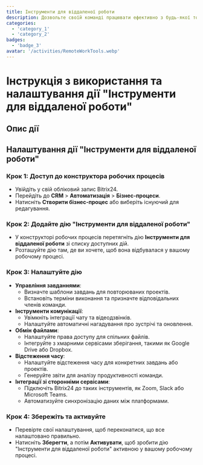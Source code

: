 ```yaml
---
title: Інструменти для віддаленої роботи
description: Дозвольте своїй команді працювати ефективно з будь-якої точки світу.
categories: 
  - 'category_1'
  - 'category_2'
badges: 
  - 'badge_3'
avatar: '/activities/RemoteWorkTools.webp'
---
```

# Інструкція з використання та налаштування дії "Інструменти для віддаленої роботи"

## Опис дії

## **Налаштування дії "Інструменти для віддаленої роботи"**

### Крок 1: Доступ до конструктора робочих процесів
- Увійдіть у свій обліковий запис Bitrix24.
- Перейдіть до **CRM** > **Автоматизація** > **Бізнес-процеси**.
- Натисніть **Створити бізнес-процес** або виберіть існуючий для редагування.

### Крок 2: Додайте дію "Інструменти для віддаленої роботи"
- У конструкторі робочих процесів перетягніть дію **Інструменти для віддаленої роботи** зі списку доступних дій.
- Розташуйте дію там, де ви хочете, щоб вона відбувалася у вашому робочому процесі.

### Крок 3: Налаштуйте дію
- **Управління завданнями**:
  - Визначте шаблони завдань для повторюваних проектів.
  - Встановіть терміни виконання та призначте відповідальних членів команди.
- **Інструменти комунікації**:
  - Увімкніть інтеграції чату та відеодзвінків.
  - Налаштуйте автоматичні нагадування про зустрічі та оновлення.
- **Обмін файлами**:
  - Налаштуйте права доступу для спільних файлів.
  - Інтегруйте з хмарними сервісами зберігання, такими як Google Drive або Dropbox.
- **Відстеження часу**:
  - Налаштуйте відстеження часу для конкретних завдань або проектів.
  - Генеруйте звіти для аналізу продуктивності команди.
- **Інтеграції зі сторонніми сервісами**:
  - Підключіть Bitrix24 до таких інструментів, як Zoom, Slack або Microsoft Teams.
  - Автоматизуйте синхронізацію даних між платформами.

### Крок 4: Збережіть та активуйте
- Перевірте свої налаштування, щоб переконатися, що все налаштовано правильно.
- Натисніть **Зберегти**, а потім **Активувати**, щоб зробити дію "Інструменти для віддаленої роботи" активною у вашому робочому процесі.